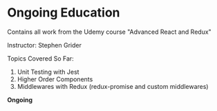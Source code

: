 # Ongoing Education

Contains all work from the Udemy course "Advanced React and Redux"

Instructor: Stephen Grider

Topics Covered So Far:
  1. Unit Testing with Jest
  2. Higher Order Components
  3. Middlewares with Redux (redux-promise and custom middlewares)

**Ongoing**
